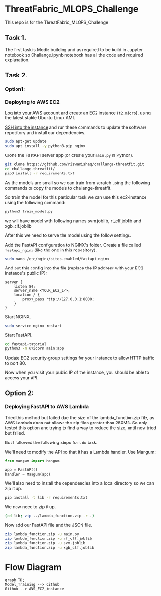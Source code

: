 # ThreatFabric_MLOPS_Challenge

This repo is for the ThreatFabric_MLOPS_Challenge

## Task 1.

The first task is Modle building and as required to be build in Jupyter notebook so Challange.ipynb notebook has all the code and required explanation.

## Task 2.

### Option1:

### Deploying to AWS EC2

Log into your AWS account and create an EC2 instance (`t2.micro`), using the latest stable
Ubuntu Linux AMI.

[SSH into the instance](https://aws.amazon.com/blogs/compute/new-using-amazon-ec2-instance-connect-for-ssh-access-to-your-ec2-instances/) and run these commands to update the software repository and install
our dependencies.

```bash
sudo apt-get update
sudo apt install -y python3-pip nginx
```

Clone the FastAPI server app (or create your `main.py` in Python).

```bash
git clone https://github.com/rizwanishaq/challange-threatfit.git
cd challange-threatfit/
pip3 install -r requirements.txt
```

As the models are small so we can train from scratch using the following commands or copy the models to challange-threatfit.

So train the model for this particular task we can use this ec2-instance using the following command:

```bash
python3 train_model.py
```

we will have model with following names svm.joblib, rf_clf.joblib and xgb_clf.joblib.

After this we need to serve the model using the follow settings.

Add the FastAPI configuration to NGINX's folder. Create a file called `fastapi_nginx` (like the one in this repository).

```bash
sudo nano /etc/nginx/sites-enabled/fastapi_nginx
```

And put this config into the file (replace the IP address with your EC2 instance's public IP):

```
server {
    listen 80;
    server_name <YOUR_EC2_IP>;
    location / {
        proxy_pass http://127.0.0.1:8000;
    }
}
```

Start NGINX.

```bash
sudo service nginx restart
```

Start FastAPI.

```bash
cd fastapi-tutorial
python3 -m uvicorn main:app
```

Update EC2 security-group settings for your instance to allow HTTP traffic to port 80.

Now when you visit your public IP of the instance, you should be able to access your API.

## Option 2:

### Deploying FastAPI to AWS Lambda

Tried this method but failed due the size of the lambda_function.zip file, as AWS Lambda does not allows the zip files greater than 250MB. So only tested this option and trying to find a way to reduce the size, until now tried but failed.

But I followed the following steps for this task.

We'll need to modify the API so that it has a Lambda handler. Use Mangum:

```python
from mangum import Mangum

app = FastAPI()
handler = Mangum(app)
```

We'll also need to install the dependencies into a local directory so we can zip it up.

```bash
pip install -t lib -r requirements.txt
```

We now need to zip it up.

```bash
(cd lib; zip ../lambda_function.zip -r .)
```

Now add our FastAPI file and the JSON file.

```bash
zip lambda_function.zip -u main.py
zip lambda_function.zip -u rf_clf.joblib
zip lambda_function.zip -u svm.joblib
zip lambda_function.zip -u xgb_clf.joblib
```

# Flow Diagram

```mermaid
graph TD;
Model_Training --> Github
Github --> AWS_EC2_instance
```
